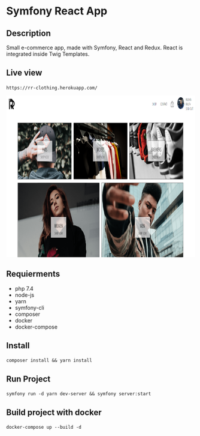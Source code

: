# Symfony React App

## Description

Small e-commerce app, made with Symfony, React and Redux. React is integrated inside Twig Templates.

## Live view

`https://rr-clothing.herokuapp.com/`

<p align="center">
  <img src="gitPics/screen.png" width="860" height="430"/>
</p>

## Requierments
* php 7.4
* node-js
* yarn
* symfony-cli
* composer
* docker
* docker-compose

## Install

`composer install && yarn install`

## Run Project

`symfony run -d yarn dev-server && symfony server:start`

## Build project with docker

`docker-compose up --build -d`
